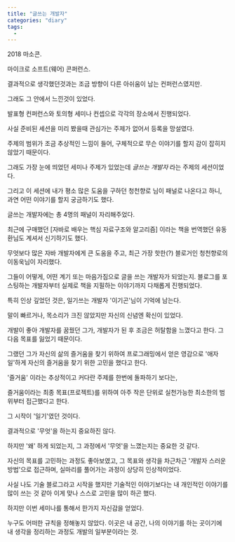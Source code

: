 ```yaml
---
title: "글쓰는 개발자"
categories: "diary"
tags:
  - 
---
```


2018 마소콘.

마이크로 소프트(웨어) 콘퍼런스.

결과적으로 생각했던것과는 조금 방향이 다른 아쉬움이 남는 컨퍼런스였지만.

그래도 그 안에서 느낀것이 있었다.

발표형 컨퍼런스와 토의형 세미나 컨셉으로 각각의 장소에서 진행되었다.

사실 준비된 세션을 미리 봤을때 관심가는 주제가 없어서 등록을 망설였다.

주제의 범위가 조금 추상적인 느낌이 들어, 구체적으로 무슨 이야기를 할지 감이 잡히지 않았기 때문이다.

그래도 가장 눈에 띄었던 세미나 주제가 있었는데 *글쓰는 개발자* 라는 주제의 세션이었다.

그리고 이 세션에 내가 평소 많은 도움을 구하던 청천향로 님이 패널로 나온다고 하니, 과연 어떤 이야기를 할지 궁금하기도 했다.

글쓰는 개발자에는 총 4명의 패널이 자리해주었다.

최근에 구매했던 [자바로 배우는 핵심 자료구조와 알고리즘] 이라는 책을 번역했던 유동환님도 계셔서 신기하기도 했다.

무엇보다 많은 자바 개발자에게 큰 도움을 주고, 최근 가장 핫한(?) 블로거인 청천향로의 이동욱님이 자리했다.

그들이 어떻게, 어떤 계기 또는 마음가짐으로 글을 쓰는 개발자가 되었는지. 블로그를 포스팅하는 개발자부터 실제로 책을 지필하는 이야기까지 다채롭게 진행되었다.

특히 인상 깊었던 것은, 일기쓰는 개발자 '이기곤'님이 기억에 남는다.

말이 빠르거나, 목소리가 크진 않았지만 자신의 신념엔 확신이 있었다.

개발이 좋아 개발자를 꿈꿨던 그가, 개발자가 된 후 조금은 허탈함을 느꼈다고 한다. 그 다음 목표를 잃었기 때문이다.

그랬던 그가 자신의 삶의 즐거움을 찾기 위하여 프로그래밍에서 얻은 영감으로 '애자일'하게 자신의 즐거움을 찾기 위한 고민을 했다고 한다.

'즐거움' 이라는 추상적이고 커다란 주제를 한번에 돌파하기 보다는,

즐거움이라는 최종 목표(프로젝트)를 위하여 아주 작은 단위로 실천가능한 최소한의 범위부터 접근했다고 한다.

그 시작이 '일기'였던 것이다.

결과적으로 '무엇'을 하는지 중요하진 않다.

하지만 '왜' 하게 되었는지, 그 과정에서 '무엇'을 느꼈는지는 중요한 것 같다.

자신의 목표를 고민하는 과정도 좋아보였고, 그 목표와 생각을 차근차근 '개발자 스러운 방법'으로 접근하며, 실마리를 풀어가는 과정이 상당히 인상적이었다.

사실 나도 기술 블로그라고 시작을 했지만 기술적인 이야기보다는 내 개인적인 이야기를 많이 쓰는 것 같아 이게 맞나 스스로 고민을 많이 하곤 했다.

하지만 이번 세미나를 통해서 한가지 자신감을 얻었다.

누구도 어떠한 규칙을 정해놓지 않았다. 이곳은 내 공간, 나의 이야기를 하는 곳이기에 내 생각을 정리하는 과정도 개발의 일부분이라는 것.

